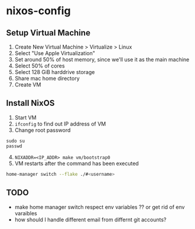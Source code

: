 # nixos-config

## Setup Virtual Machine
1. Create New Virtual Machine > Virtualize > Linux
2. Select "Use Apple Virtualization"
3. Set around 50% of host memory, since we'll use it as the main machine
4. Select 50% of cores
5. Select 128 GiB harddrive storage
6. Share mac home directory
7. Create VM

## Install NixOS
1. Start VM
2. `ifconfig` to find out IP address of VM
3. Change root password
```
sudo su
passwd
```
4. `NIXADDR=<IP_ADDR> make vm/bootstrap0`
5. VM restarts after the command has been executed

```bash
home-manager switch --flake ./#<username>
```

## TODO
- make home manager switch respect env variables ?? or get rid of env varaibles
- how should I handle different email from differnt git accounts?
